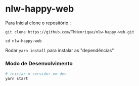# nlw-happy-web

Para Inicial clone o repositório :

`git clone https://github.com/ThHenrique/nlw-happy-web.git`

`cd nlw-happy-web`

Rodar `yarn install` para instalar as "dependências"

### Modo de Desenvolvimento

```bash
# iniciar o servidor em dev
yarn start
```
